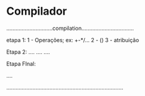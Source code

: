 # Compilador
..............................compilation..................................

etapa 1:
1 - Operações; ex: +-*/...
2 - ()
3 - atribuição 

Etapa 2:
....
....
....

Etapa FInal:

....

............................................................................

